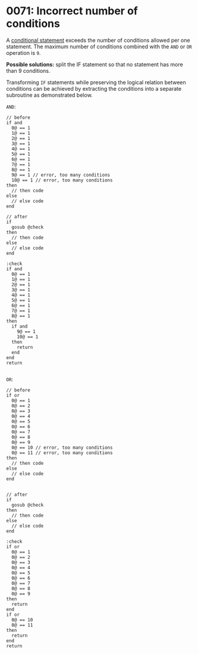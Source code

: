 # 0071: Incorrect number of conditions

A [conditional statement](../../coding/conditions.md) exceeds the number of conditions allowed per one statement. The maximum number of conditions combined with the `AND` or `OR` operation is `9`.

**Possible solutions:** split the IF statement so that no statement has more than 9 conditions.

Transforming `IF` statements while preserving the logical relation between conditions can be achieved by extracting the conditions into a separate subroutine as demonstrated below.

`AND`:

```text
// before
if and
  0@ == 1
  1@ == 1
  2@ == 1
  3@ == 1
  4@ == 1
  5@ == 1
  6@ == 1
  7@ == 1
  8@ == 1
  9@ == 1 // error, too many conditions
  10@ == 1 // error, too many conditions
then
  // then code
else
  // else code
end

// after
if
  gosub @check
then
  // then code
else
  // else code
end

:check
if and
  0@ == 1
  1@ == 1
  2@ == 1
  3@ == 1
  4@ == 1
  5@ == 1
  6@ == 1
  7@ == 1
  8@ == 1
then
  if and
    9@ == 1
    10@ == 1
  then
    return
  end
end
return


```

`OR`:

```text
// before
if or
  0@ == 1
  0@ == 2
  0@ == 3
  0@ == 4
  0@ == 5
  0@ == 6
  0@ == 7
  0@ == 8
  0@ == 9
  0@ == 10 // error, too many conditions
  0@ == 11 // error, too many conditions
then
  // then code
else
  // else code
end


// after
if 
  gosub @check
then
  // then code
else
  // else code
end

:check
if or
  0@ == 1
  0@ == 2
  0@ == 3
  0@ == 4
  0@ == 5
  0@ == 6
  0@ == 7
  0@ == 8
  0@ == 9
then
  return
end
if or
  0@ == 10
  0@ == 11
then
  return
end
return
```

